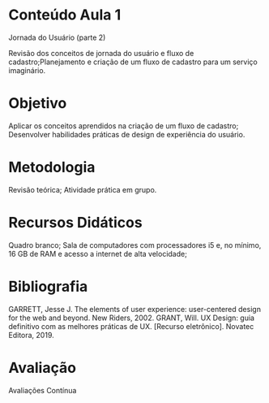 # Conteúdo Aula 1

Jornada do Usuário (parte 2)

Revisão dos conceitos de jornada do usuário e fluxo de cadastro;Planejamento e criação de um fluxo de cadastro para um serviço imaginário.

# Objetivo

Aplicar os conceitos aprendidos na criação de um fluxo de cadastro;
Desenvolver habilidades práticas de design de experiência do usuário.

# Metodologia

Revisão teórica; Atividade prática em grupo.

# Recursos Didáticos

Quadro branco; Sala de computadores com processadores i5 e, no mínimo, 16 GB de RAM e acesso a internet de alta velocidade;

# Bibliografia

GARRETT, Jesse J. The elements of user experience: user-centered design for the web and beyond. New Riders, 2002.
GRANT, Will. UX Design: guia definitivo com as melhores práticas de UX. [Recurso eletrônico]. Novatec Editora, 2019.

# Avaliação

Avaliações Contínua
